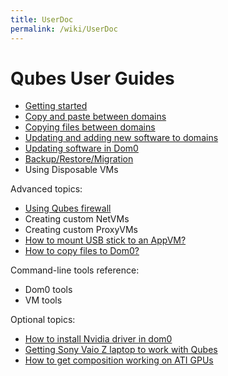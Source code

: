 ```yaml
---
title: UserDoc
permalink: /wiki/UserDoc
---
```


Qubes User Guides
=================

-   [Getting started](/wiki/GettingStarted)
-   [Copy and paste between domains](/wiki/CopyPaste)
-   [Copying files between domains](/wiki/CopyingFiles)
-   [Updating and adding new software to domains](/wiki/SoftwareUpdateVM)
-   [Updating software in Dom0](/wiki/SoftwareUpdateDom0)
-   [Backup/Restore/Migration](/wiki/BackupRestore)
-   Using Disposable VMs

Advanced topics:

-   [Using Qubes firewall](/wiki/QubesFirewall)
-   Creating custom NetVMs
-   Creating custom ProxyVMs
-   [How to mount USB stick to an AppVM?](/wiki/StickMounting)
-   [How to copy files to Dom0?](/wiki/CopyToDomZero)

Command-line tools reference:

-   Dom0 tools
-   VM tools

Optional topics:

-   [How to install Nvidia driver in dom0](/wiki/InstallNvidiaDriver)
-   [Getting Sony Vaio Z laptop to work with Qubes](/wiki/SonyVaioTinkering)
-   [​How to get composition working on ATI GPUs](https://groups.google.com/group/qubes-devel/browse_thread/thread/5a0dfc38fd1cc16a)

